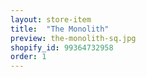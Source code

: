 ```yaml
---
layout: store-item
title:  "The Monolith"
preview: the-monolith-sq.jpg
shopify_id: 99364732958
order: 1
---
```


